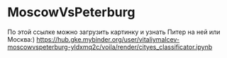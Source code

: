 # MoscowVsPeterburg

По этой ссылке можно загрузить картинку и узнать Питер на ней или Москва:)
https://hub.gke.mybinder.org/user/vitaliymalcev-moscowvspeterburg-yldxmq2c/voila/render/cityes_classificator.ipynb
